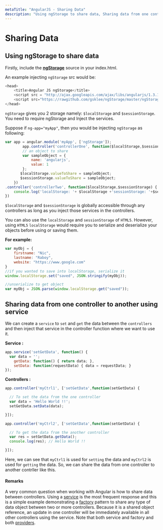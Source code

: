 ```yaml
---
metaTitle: "AngularJS - Sharing Data"
description: "Using ngStorage to share data, Sharing data from one controller to another using service"
---
```


# Sharing Data



## Using ngStorage to share data


Firstly, include the **[ngStorage](https://github.com/gsklee/ngStorage)** source in your index.html.

An example injecting `ngStorage` src would be:

```js
<head>
    <title>Angular JS ngStorage</title>
    <script src = "http://ajax.googleapis.com/ajax/libs/angularjs/1.3.14/angular.min.js"></script>
    <script src="https://rawgithub.com/gsklee/ngStorage/master/ngStorage.js"></script>
</head>

```

`ngStorage` gives you 2 storage namely: `$localStorage` and `$sessionStorage`. You need to require ngStorage and Inject the services.

Suppose if `ng-app="myApp"`, then you would be injecting `ngStorage` as following:

```js
var app = angular.module('myApp', ['ngStorage']);
        app.controller('controllerOne', function($localStorage,$sessionStorage) {
        // an object to share
        var sampleObject = {
            name: 'angularjs',
            value: 1
        };
       $localStorage.valueToShare = sampleObject;
       $sessionStorage.valueToShare = sampleObject;
    })  
.controller('controllerTwo', function($localStorage,$sessionStorage) {
    console.log('localStorage: '+ $localStorage +'sessionStorage: '+$sessionStorage);
})

```

`$localStorage` and `$sessionStorage` is globally accessible through any controllers as long as you inject those services in the controllers.

You can also use the `localStorage` and `sessionStorage` of `HTML5`. However, using `HTML5` `localStorage` would require you to serialize and deserialize your objects before using or saving them.

**For example:**

```js
var myObj = {
    firstname: "Nic",
    lastname: "Raboy",
    website: "https://www.google.com"
} 
//if you wanted to save into localStorage, serialize it  
window.localStorage.set("saved", JSON.stringify(myObj));  

//unserialize to get object  
var myObj = JSON.parse(window.localStorage.get("saved"));

```



## Sharing data from one controller to another using service


We can create a `service` to `set` and `get` the data between the `controllers` and then inject that service in the controller function where we want to use it.

**Service :**

```js
app.service('setGetData', function() {
  var data = '';
    getData: function() { return data; },
    setData: function(requestData) { data = requestData; }
});

```

**Controllers :**

```js
app.controller('myCtrl1', ['setGetData',function(setGetData) {

  // To set the data from the one controller
  var data = 'Hello World !!';  
  setGetData.setData(data);

}]);

app.controller('myCtrl2', ['setGetData',function(setGetData) {

  // To get the data from the another controller  
  var res = setGetData.getData();
  console.log(res); // Hello World !!

}]);

```

Here, we can see that `myCtrl1` is used for `setting` the data and `myCtrl2` is used for `getting` the data. So, we can share the data from one controller to another contrller like this.



#### Remarks


A very common question when working with Angular is how to share data between controllers. Using a [service](http://stackoverflow.com/documentation/angularjs/5169/providers/18267/service#t=201608041350160894855) is the most frequent response and this is a simple example demonstrating a [factory](http://stackoverflow.com/documentation/angularjs/5169/providers/18266/factory#t=201608041351202663896) pattern to share any type of data object between two or more controllers. Because it is a shared object reference, an update in one controller will be immediately available in all other controllers using the service. Note that both service and factory and both [providers](http://stackoverflow.com/documentation/angularjs/5169/providers#t=201608041352399913876).

